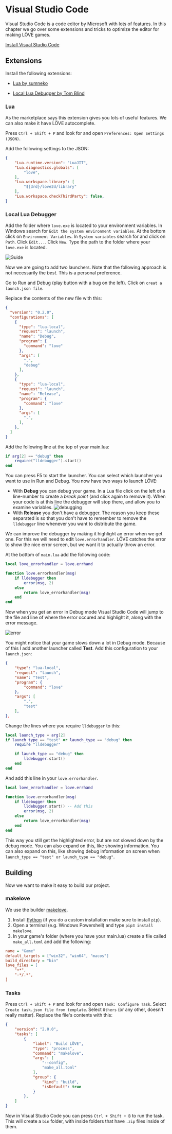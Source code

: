 # Visual Studio Code

Visual Studio Code is a code editor by Microsoft with lots of features. In this chapter we go over some extensions and tricks to optimize the editor for making LÖVE games.

[Install Visual Studio Code](https://code.visualstudio.com/)

## Extensions

Install the following extensions:

- [Lua by sumneko](https://marketplace.visualstudio.com/items?itemName=sumneko.lua)

- [Local Lua Debugger by Tom Blind](https://marketplace.visualstudio.com/items?itemName=tomblind.local-lua-debugger-vscode)

### Lua

As the marketplace says this extension gives you lots of useful features. We can also make it have LÖVE autocomplete.

Press `Ctrl + Shift + P` and look for and open `Preferences: Open Settings (JSON)`.

Add the following settings to the JSON:

```json
{
    "Lua.runtime.version": "LuaJIT",
    "Lua.diagnostics.globals": [
        "love",
    ],
    "Lua.workspace.library": [
        "${3rd}/love2d/library"
    ],
    "Lua.workspace.checkThirdParty": false,
}
```

### Local Lua Debugger

Add the folder where `love.exe` is located to your environment variables. In Windows search for `Edit the system environment variables`. At the bottom click on `Environment Variables`. In `System variables` search for and click on `Path`. Click `Edit...`. Click `New`. Type the path to the folder where your `love.exe` is located.

![Guide](/images/book/bonus/vscode/lovepath.gif)

Now we are going to add two launchers. Note that the following approach is not necessarily the *best*. This is a personal preference.

Go to Run and Debug (play button with a bug on the left). Click on `creat a launch.json file`.

Replace the contents of the new file with this:

```json
{
  "version": "0.2.0",
  "configurations": [
    {
      "type": "lua-local",
      "request": "launch",
      "name": "Debug",
      "program": {
        "command": "love"
      },
      "args": [
        ".",
        "debug"
      ],
    },
    {
      "type": "lua-local",
      "request": "launch",
      "name": "Release",
      "program": {
        "command": "love"
      },
      "args": [
        ".",
      ],
    },
  ]
}
```

Add the following line at the top of your main.lua:

```lua
if arg[2] == "debug" then
    require("lldebugger").start()
end
```

You can press F5 to start the launcher. You can select which launcher you want to use in Run and Debug. You now have two ways to launch LÖVE:

- With **Debug** you can debug your game. In a Lua file click on the left of a line-number to create a *break point* (and click again to remove it). When your code is at this line the debugger will stop there, and allow you to examine variables. ![debugging](/images/book/bonus/vscode/debugging.png)
- With **Release** you don't have a debugger. The reason you keep these separated is so that you don't have to remember to remove the `lldebugger` line whenever you want to distribute the game.

We can improve the debugger by making it highlight an error when we get one. For this we will need to edit `love.errorhandler`. LÖVE catches the error to show the nice error screen, but we want it to actually throw an error.

At the bottom of `main.lua` add the following code:

```lua
local love_errorhandler = love.errhand

function love.errorhandler(msg)
	if lldebugger then
		error(msg, 2)
	else
		return love_errorhandler(msg)
	end
end
```
Now when you get an error in Debug mode Visual Studio Code will jump to the file and line of where the error occured and highlight it, along with the error message.

![error](/images/book/bonus/vscode/error.png)

You might notice that your game slows down a lot in Debug mode. Because of this I add another launcher called **Test**. Add this configuration to your `launch.json`:

```json
{
    "type": "lua-local",
    "request": "launch",
    "name": "Test",
    "program": {
        "command": "love"
    },
    "args": [
        ".",
        "test"
    ],
},
```

Change the lines where you require `lldebugger` to this:
```lua
local launch_type = arg[2]
if launch_type == "test" or launch_type == "debug" then
    require "lldebugger"

    if launch_type == "debug" then
        lldebugger.start()
    end
end
```
And add this line in your `love.errorhandler`.
```lua
local love_errorhandler = love.errhand

function love.errorhandler(msg)
	if lldebugger then
        lldebugger.start() -- Add this
		error(msg, 2)
	else
		return love_errorhandler(msg)
	end
end
```
This way you still get the highlighted error, but are not slowed down by the debug mode. You can also expand on this, like showing information. You can also expand on this, like showing debug information on screen when `launch_type == "test" or launch_type == "debug"`.

## Building

Now we want to make it easy to build our project. 

### makelove

We use the builder [makelove](https://github.com/pfirsich/makelove/).

1. Install [Python](https://www.python.org/downloads/) (if you do a custom installation make sure to install `pip`).
2. Open a terminal (e.g. Windows Powershell) and type `pip3 install makelove`.
3. In your game's folder (where you have your main.lua) create a file called `make_all.toml` and add the following:
```ini
name = "Game"
default_targets = ["win32", "win64", "macos"]
build_directory = "bin"
love_files = [
    "+*",
    "-*/.*",
]
```

### Tasks

Press `Ctrl + Shift + P` and look for and open `Task: Configure Task`. Select `Create task.json file from template`. Select `Others` (or any other, doesn't really matter). Replace the file's contents with this:
```json
{
    "version": "2.0.0",
    "tasks": [
        {
            "label": "Build LÖVE",
            "type": "process",
            "command": "makelove",
            "args": [
                "--config",
                "make_all.toml"
            ],
            "group": {
                "kind": "build",
                "isDefault": true
            }
        },
    ]
}
```

Now in Visual Studio Code you can press `Ctrl + Shift + B` to run the task. This will create a `bin` folder, with inside folders that have `.zip` files inside of them.
